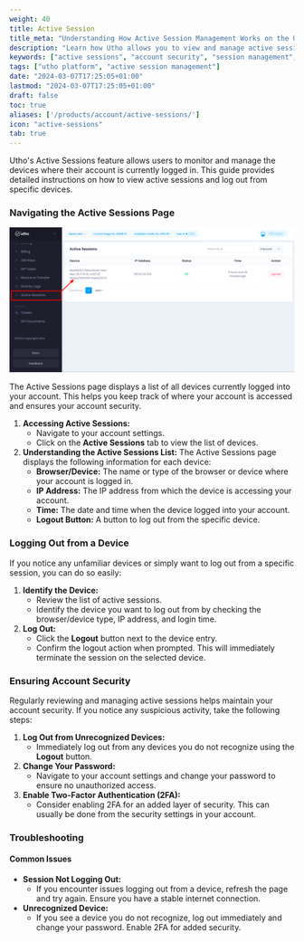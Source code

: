 ```yaml
---
weight: 40
title: Active Session
title_meta: "Understanding How Active Session Management Works on the Utho Platform"
description: "Learn how Utho allows you to view and manage active sessions of your account, ensuring account security and control."
keywords: ["active sessions", "account security", "session management", "control"]
tags: ["utho platform", "active session management"]
date: "2024-03-07T17:25:05+01:00"
lastmod: "2024-03-07T17:25:05+01:00"
draft: false
toc: true
aliases: ['/products/account/active-sessions/']
icon: "active-sessions"
tab: true
---
```


Utho's Active Sessions feature allows users to monitor and manage the devices where their account is currently logged in. This guide provides detailed instructions on how to view active sessions and log out from specific devices.

### Navigating the Active Sessions Page

![1719000856969](image/activeSession/1719000856969.png)

The Active Sessions page displays a list of all devices currently logged into your account. This helps you keep track of where your account is accessed and ensures your account security.

1. **Accessing Active Sessions:**
   * Navigate to your account settings.
   * Click on the **Active Sessions** tab to view the list of devices.
2. **Understanding the Active Sessions List:**
   The Active Sessions page displays the following information for each device:
   * **Browser/Device:** The name or type of the browser or device where your account is logged in.
   * **IP Address:** The IP address from which the device is accessing your account.
   * **Time:** The date and time when the device logged into your account.
   * **Logout Button:** A button to log out from the specific device.

### Logging Out from a Device

If you notice any unfamiliar devices or simply want to log out from a specific session, you can do so easily:

1. **Identify the Device:**
   * Review the list of active sessions.
   * Identify the device you want to log out from by checking the browser/device type, IP address, and login time.
2. **Log Out:**
   * Click the **Logout** button next to the device entry.
   * Confirm the logout action when prompted. This will immediately terminate the session on the selected device.

### Ensuring Account Security

Regularly reviewing and managing active sessions helps maintain your account security. If you notice any suspicious activity, take the following steps:

1. **Log Out from Unrecognized Devices:**
   * Immediately log out from any devices you do not recognize using the **Logout** button.
2. **Change Your Password:**
   * Navigate to your account settings and change your password to ensure no unauthorized access.
3. **Enable Two-Factor Authentication (2FA):**
   * Consider enabling 2FA for an added layer of security. This can usually be done from the security settings in your account.

### Troubleshooting

#### Common Issues

* **Session Not Logging Out:**
  * If you encounter issues logging out from a device, refresh the page and try again. Ensure you have a stable internet connection.
* **Unrecognized Device:**
  * If you see a device you do not recognize, log out immediately and change your password. Enable 2FA for added security.
